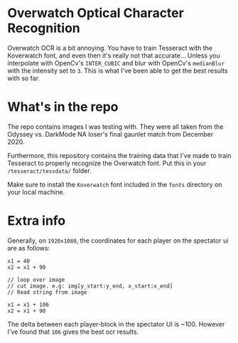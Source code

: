 # Overwatch Optical Character Recognition
Overwatch OCR is a bit annoying. You have to train Tesseract with the Koverwatch font, and even then it's really not that accurate... Unless you interpolate with OpenCv's `INTER_CUBIC` and blur with OpenCv's `medianBlur` with the intensity set to `3`. This is what I've been able to get the best results with so far.

# What's in the repo
The repo contains images I was testing with. They were all taken from the Odyssey vs. DarkMode NA loser's final gaunlet match from December 2020.

Furthermore, this repository contains the training data that I've made to train Tesseract to properly recognize the
Overwatch font. Put this in your `/tesseract/tessdata/` folder.

Make sure to install the `Koverwatch` font included in the `fonts` directory on your local machine. 

# Extra info
Generally, on `1920x1080`, the coordinates for each player on the spectator ui are as follows:
```
x1 = 40
x2 = x1 + 90

// loop over image
// cut image. e.g: img[y_start:y_end, x_start:x_end]
// Read string from image 

x1 = x1 + 106
x2 = x1 + 90
```
The delta between each player-block in the spectator UI is ~100. However I've found that `106` gives the best ocr
results.
